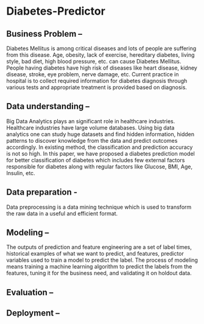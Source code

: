 # Diabetes-Predictor

## Business Problem –
  Diabetes Mellitus is among critical diseases and lots of people are suffering from this disease. Age, obesity, lack of exercise, hereditary diabetes, living style, bad diet, high blood pressure, etc. can cause Diabetes Mellitus. People having diabetes have high risk of diseases like heart disease, kidney disease, stroke, eye problem, nerve damage, etc. Current practice in hospital is to collect required information for diabetes diagnosis through various tests and appropriate treatment is provided based on diagnosis.
## Data understanding –
 Big Data Analytics plays an significant role in healthcare industries. Healthcare industries have large volume databases. Using big data analytics one can study huge datasets and find hidden information, hidden patterns to discover knowledge from the data and predict outcomes accordingly. In existing method, the classification and prediction accuracy is not so high. In this paper, we have proposed a diabetes prediction model for better classification of diabetes which includes few external factors responsible for diabetes along with regular factors like Glucose, BMI, Age, Insulin, etc. 
## Data preparation - 
  Data preprocessing is a data mining technique which is used to transform the raw data in a useful and efficient format.
## Modeling –
  The outputs of prediction and feature engineering are a set of label times, historical examples of what we want to predict, and features, predictor variables used to train a model to predict the label. The process of modeling means training a machine learning algorithm to predict the labels from the features, tuning it for the business need, and validating it on holdout data.
  
## Evaluation – 
## Deployment – 
